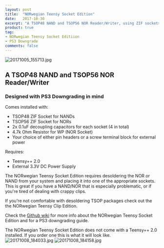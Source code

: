 ```yaml
---
layout: post
title:  "NORwegian Teensy Socket Edition"
date:   2017-10-30
excerpt: "A TSOP48 NAND and TSOP56 NOR Reader/Writer, using ZIF sockets"
product: true
tag:
- NORwegian Teensy Socket Editiion 
- PS3 Downgrade
comments: false
---
```

![20171005_155713.jpg]({{site.url}}/_posts/20171005_155713.jpg)

## A TSOP48 NAND and TSOP56 NOR Reader/Writer
### Designed with PS3 Downgrading in mind

Comes installed with:
* TSOP48 ZIF Socket for NANDs
* TSOP56 ZIF Socket for NORs
* 2x 0.1uF decoupling capacitors for each socket (4 in total)
* 4.7k Ohm Resistor for WP (NOR Socket)
* Your choice of either pin headers or a screw terminal block for external power

Requires:
* Teensy++ 2.0
* External 3.3V DC Power Supply

The NORwegian Teensy Socket Edition requires desoldering the NOR or NAND from your system and placing it into one of the appropriate sockets. This is great if you have a NAND/NOR that is especially problematic, or if you're tired of dealing with crappy clips.

If you're not comfortable with desoldering TSOP packages check out the the NORwegian Teensy Clip Edition.

Check the [Github wiki](https://github.com/Zeigren/NORwegianTeensy/wiki/NORwegian-Teensy-Socket-Edition "NORwegian Teensy Socket Edition Github Wiki") for more info about the NORwegian Teensy Socket Edition and for a PS3 downgrading guide.

The NORwegian Teensy Socket Edition does not come with a Teensy++ 2.0 installed. If you order one this is what it will look like.
![20171008_184033.jpg]({{site.url}}/_posts/20171008_184033.jpg)
![20171008_184158.jpg]({{site.url}}/_posts/20171008_184158.jpg)





